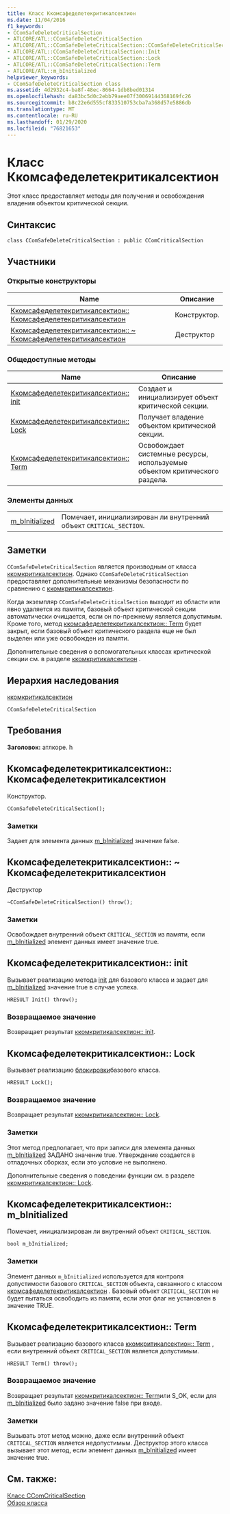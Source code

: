 ```yaml
---
title: Класс Ккомсафеделетекритикалсектион
ms.date: 11/04/2016
f1_keywords:
- CComSafeDeleteCriticalSection
- ATLCORE/ATL::CComSafeDeleteCriticalSection
- ATLCORE/ATL::CComSafeDeleteCriticalSection::CComSafeDeleteCriticalSection
- ATLCORE/ATL::CComSafeDeleteCriticalSection::Init
- ATLCORE/ATL::CComSafeDeleteCriticalSection::Lock
- ATLCORE/ATL::CComSafeDeleteCriticalSection::Term
- ATLCORE/ATL::m_bInitialized
helpviewer_keywords:
- CComSafeDeleteCriticalSection class
ms.assetid: 4d2932c4-ba8f-48ec-8664-1db8bed01314
ms.openlocfilehash: da83bc5d0c2ebb79aee07f30069144368169fc26
ms.sourcegitcommit: b8c22e6d555cf833510753cba7a368d57e5886db
ms.translationtype: MT
ms.contentlocale: ru-RU
ms.lasthandoff: 01/29/2020
ms.locfileid: "76821653"
---
```

# <a name="ccomsafedeletecriticalsection-class"></a>Класс Ккомсафеделетекритикалсектион

Этот класс предоставляет методы для получения и освобождения владения объектом критической секции.

## <a name="syntax"></a>Синтаксис

```
class CComSafeDeleteCriticalSection : public CComCriticalSection
```

## <a name="members"></a>Участники

### <a name="public-constructors"></a>Открытые конструкторы

|Name|Описание|
|----------|-----------------|
|[Ккомсафеделетекритикалсектион:: Ккомсафеделетекритикалсектион](#ccomsafedeletecriticalsection)|Конструктор.|
|[Ккомсафеделетекритикалсектион:: ~ Ккомсафеделетекритикалсектион](#dtor)|Деструктор|

### <a name="public-methods"></a>Общедоступные методы

|Name|Описание|
|----------|-----------------|
|[Ккомсафеделетекритикалсектион:: init](#init)|Создает и инициализирует объект критической секции.|
|[Ккомсафеделетекритикалсектион:: Lock](#lock)|Получает владение объектом критической секции.|
|[Ккомсафеделетекритикалсектион:: Term](#term)|Освобождает системные ресурсы, используемые объектом критического раздела.|

### <a name="data-members"></a>Элементы данных

|||
|-|-|
|[m_bInitialized](#m_binitialized)|Помечает, инициализирован ли внутренний объект `CRITICAL_SECTION`.|

## <a name="remarks"></a>Заметки

`CComSafeDeleteCriticalSection` является производным от класса [ккомкритикалсектион](../../atl/reference/ccomcriticalsection-class.md). Однако `CComSafeDeleteCriticalSection` предоставляет дополнительные механизмы безопасности по сравнению с [ккомкритикалсектион](../../atl/reference/ccomcriticalsection-class.md).

Когда экземпляр `CComSafeDeleteCriticalSection` выходит из области или явно удаляется из памяти, базовый объект критической секции автоматически очищается, если он по-прежнему является допустимым. Кроме того, метод [ккомсафеделетекритикалсектион:: Term](#term) будет закрыт, если базовый объект критического раздела еще не был выделен или уже освобожден из памяти.

Дополнительные сведения о вспомогательных классах критической секции см. в разделе [ккомкритикалсектион](../../atl/reference/ccomcriticalsection-class.md) .

## <a name="inheritance-hierarchy"></a>Иерархия наследования

[ккомкритикалсектион](../../atl/reference/ccomcriticalsection-class.md)

`CComSafeDeleteCriticalSection`

## <a name="requirements"></a>Требования

**Заголовок:** атлкоре. h

##  <a name="ccomsafedeletecriticalsection"></a>Ккомсафеделетекритикалсектион:: Ккомсафеделетекритикалсектион

Конструктор.

```
CComSafeDeleteCriticalSection();
```

### <a name="remarks"></a>Заметки

Задает для элемента данных [m_bInitialized](#m_binitialized) значение false.

##  <a name="dtor"></a>Ккомсафеделетекритикалсектион:: ~ Ккомсафеделетекритикалсектион

Деструктор

```
~CComSafeDeleteCriticalSection() throw();
```

### <a name="remarks"></a>Заметки

Освобождает внутренний объект `CRITICAL_SECTION` из памяти, если [m_bInitialized](#m_binitialized) элемент данных имеет значение true.

##  <a name="init"></a>Ккомсафеделетекритикалсектион:: init

Вызывает реализацию метода [init](/visualstudio/debugger/init) для базового класса и задает для [m_bInitialized](#m_binitialized) значение true в случае успеха.

```
HRESULT Init() throw();
```

### <a name="return-value"></a>Возвращаемое значение

Возвращает результат [ккомкритикалсектион:: init](../../atl/reference/ccomcriticalsection-class.md#init).

##  <a name="lock"></a>Ккомсафеделетекритикалсектион:: Lock

Вызывает реализацию [блокировки](ccomcriticalsection-class.md#lock)базового класса.

```
HRESULT Lock();
```

### <a name="return-value"></a>Возвращаемое значение

Возвращает результат [ккомкритикалсектион:: Lock](../../atl/reference/ccomcriticalsection-class.md#lock).

### <a name="remarks"></a>Заметки

Этот метод предполагает, что при записи для элемента данных [m_bInitialized](#m_binitialized) ЗАДАНО значение true. Утверждение создается в отладочных сборках, если это условие не выполнено.

Дополнительные сведения о поведении функции см. в разделе [ккомкритикалсектион:: Lock](../../atl/reference/ccomcriticalsection-class.md#lock).

##  <a name="m_binitialized"></a>Ккомсафеделетекритикалсектион:: m_bInitialized

Помечает, инициализирован ли внутренний объект `CRITICAL_SECTION`.

```
bool m_bInitialized;
```

### <a name="remarks"></a>Заметки

Элемент данных `m_bInitialized` используется для контроля допустимости базового `CRITICAL_SECTION` объекта, связанного с классом [ккомсафеделетекритикалсектион](../../atl/reference/ccomsafedeletecriticalsection-class.md) . Базовый объект `CRITICAL_SECTION` не будет пытаться освободить из памяти, если этот флаг не установлен в значение TRUE.

##  <a name="term"></a>Ккомсафеделетекритикалсектион:: Term

Вызывает реализацию базового класса [ккомкритикалсектион:: Term](../../atl/reference/ccomcriticalsection-class.md#term) , если внутренний объект `CRITICAL_SECTION` является допустимым.

```
HRESULT Term() throw();
```

### <a name="return-value"></a>Возвращаемое значение

Возвращает результат [ккомкритикалсектион:: Term](../../atl/reference/ccomcriticalsection-class.md#term)или S_OK, если для [m_bInitialized](#m_binitialized) было задано значение false при входе.

### <a name="remarks"></a>Заметки

Вызывать этот метод можно, даже если внутренний объект `CRITICAL_SECTION` является недопустимым. Деструктор этого класса вызывает этот метод, если элемент данных [m_bInitialized](#m_binitialized) имеет значение true.

## <a name="see-also"></a>См. также:

[Класс CComCriticalSection](../../atl/reference/ccomcriticalsection-class.md)<br/>
[Обзор класса](../../atl/atl-class-overview.md)
